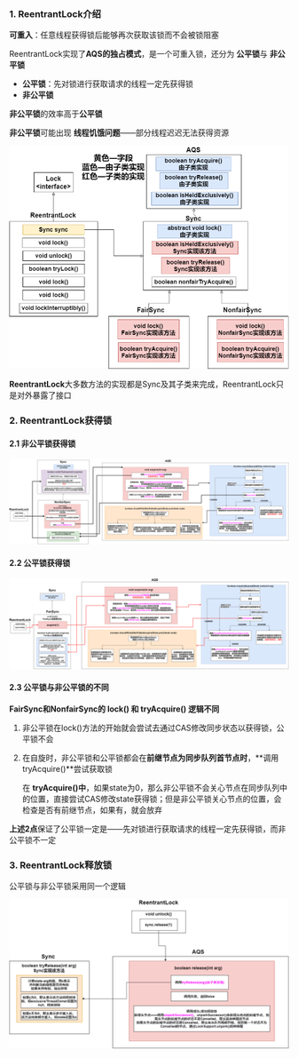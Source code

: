 ### 1. ReentrantLock介绍

**可重入**：任意线程获得锁后能够再次获取该锁而不会被锁阻塞

ReentrantLock实现了**AQS的独占模式**，是一个可重入锁，还分为 **公平锁**与 **非公平锁**

* **公平锁**：先对锁进行获取请求的线程一定先获得锁
* **非公平锁**

**非公平锁**的效率高于**公平锁**

**非公平锁**可能出现 **线程饥饿问题**——部分线程迟迟无法获得资源



![ReentrantLock](p/ReentrantLock.png)

**ReentrantLock**大多数方法的实现都是Sync及其子类来完成，ReentrantLock只是对外暴露了接口



### 2. ReentrantLock获得锁

#### 2.1 非公平锁获得锁

![ReentrantLock](p/ReentrantLock非公平锁获得锁.drawio.png)
#### 2.2 公平锁获得锁

![ReentrantLock](p/ReentrantLock公平锁获得锁.png)

#### 2.3 公平锁与非公平锁的不同

**FairSync和NonfairSync的 lock() 和 tryAcquire() 逻辑不同**

1. 非公平锁在lock()方法的开始就会尝试去通过CAS修改同步状态以获得锁，公平锁不会

2. 在自旋时，非公平锁和公平锁都会在**前继节点为同步队列首节点时**，**调用tryAcquire()**尝试获取锁

   在 **tryAcquire()中**，如果state为0，那么非公平锁不会关心节点在同步队列中的位置，直接尝试CAS修改state获得锁；但是非公平锁关心节点的位置，会检查是否有前继节点，如果有，就会放弃



**上述2点**保证了公平锁一定是——先对锁进行获取请求的线程一定先获得锁，而非公平锁不一定



### 3. ReentrantLock释放锁

公平锁与非公平锁采用同一个逻辑

![ReentrantLock](p/ReentrantLock释放锁.drawio.png)



